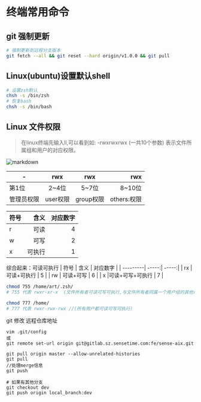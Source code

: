 # 终端常用命令

## git 强制更新
```bash
# 强制更新到远程分支版本
git fetch --all && git reset --hard origin/v1.0.0 && git pull

```

## Linux(ubuntu)设置默认shell
```bash
# 设置zsh默认
chsh -s /bin/zsh
# 恢复bash
chsh -s /bin/bash  

```
## Linux 文件权限
> 在linux终端先输入ll,可以看到如: 
-rwxrwxrwx (一共10个参数) 表示文件所属组和用户的对应权限。

![markdown](https://gudong.im/assets/images/ll.png "linx命令")


| -             | rwx       |  rwx     |rwx         |
| --------      | :-----:    | :-----: |----:       |
| 第1位         | 2~4位     | 5~7位    | 8~10位      |
| 管理员权限    | user权限  | group权限 | others:权限 |


| 符号      | 含义   | 对应数字 |
| ---------| -----:| -----:|
| r        |    可读 |  4   |
| w        |   可写  |  2   |
| x        |  可执行 |  1   |

综合起来：可读可执行
| 符号      | 含义          | 对应数字 |
| ---------|          -----:| -----:|
| rx        |    可读+可执行 |  5    |
| rw        |   可读+可写    |  6    |
| x         |可读+可写+可执行 |  7     |

```bash
chmod 755 /home/art/.zsh/
# 755 代表 rwxr-xr-x  (文件所有者可读可写可执行,与文件所有者同属一个用户组的其他用户可读可执行,其它用户组可读可执行)

chmod 777 /home/ 
# 777 代表 rwxr-rwx-rwx //(所有用户都可读可写可执行)

```

git 修改 远程仓库地址

```
vim .git/config
或
git remote set-url origin git@gitlab.sz.sensetime.com:fe/sense-aix.git

git pull origin master --allow-unrelated-histories
git pull
//处理merge信息
git push

# 如果有其他分支
git checkout dev
git push origin local_branch:dev


```
